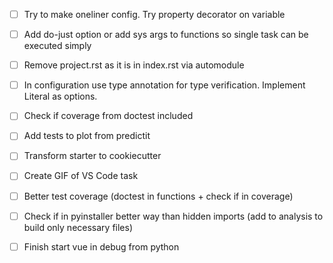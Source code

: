 - [ ] Try to make oneliner config. Try property decorator on variable
- [ ] Add do-just option or add sys args to functions so single task can be executed simply
- [ ] Remove project.rst as it is in index.rst via automodule
- [ ] In configuration use type annotation for type verification. Implement Literal as options.
- [ ] Check if coverage from doctest included
- [ ] Add tests to plot from predictit
- [ ] Transform starter to cookiecutter
- [ ] Create GIF of VS Code task
- [ ] Better test coverage (doctest in functions + check if in coverage)
- [ ] Check if in pyinstaller better way than hidden imports (add to analysis to build only necessary files)
- [ ] Finish start vue in debug from python
 